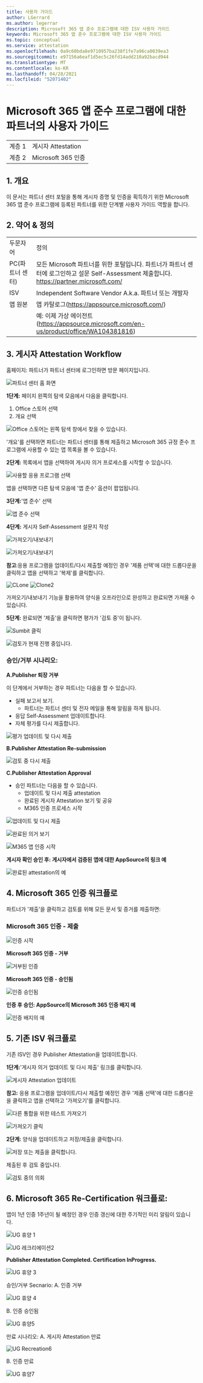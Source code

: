 ```yaml
---
title: 사용자 가이드
author: LGerrard
ms.author: legerrar
description: Microsoft 365 앱 준수 프로그램에 대한 ISV 사용자 가이드
keywords: Microsoft 365 앱 준수 프로그램에 대한 ISV 사용자 가이드
ms.topic: conceptual
ms.service: attestation
ms.openlocfilehash: 0a9c60bda8e9710957ba238f1fe7a96ca0039ea3
ms.sourcegitcommit: e97156a6eaf1d5ec5c26fd14add210a92bacd944
ms.translationtype: MT
ms.contentlocale: ko-KR
ms.lasthandoff: 04/28/2021
ms.locfileid: "52071402"
---
```

# <a name="partners-user-guide-for-microsoft-365-app-compliance-program"></a>Microsoft 365 앱 준수 프로그램에 대한 파트너의 사용자 가이드

|||
|---|---|
|계층 1| 게시자 Attestation|
|계층 2| Microsoft 365 인증|

## <a name="1-overview"></a>1. 개요
이 문서는 파트너 센터 포털을 통해 게시자 증명 및 인증을 획득하기 위한 Microsoft 365 앱 준수 프로그램에 등록된 파트너를 위한 단계별 사용자 가이드 역할을 합니다.

## <a name="2-acronyms--definitions"></a>2. 약어 & 정의
| | |
|---|----|
|두문자어 | 정의 |
|PC(파트너 센터)|모든 Microsoft 파트너를 위한 포털입니다. 파트너가 파트너 센터에 로그인하고 설문 Self-Assessment 제출합니다. https://partner.microsoft.com/|
|ISV|Independent Software Vendor A.k.a. 파트너 또는 개발자|
|앱 원본| 앱 카탈로그(https://appsource.microsoft.com/)
||예: 이제 가상 에이전트(https://appsource.microsoft.com/en-us/product/office/WA104381816)|

## <a name="3---publisher-attestation-workflow"></a>3. 게시자 Attestation Workflow

홈페이지: 파트너가 파트너 센터에 로그인하면 방문 페이지입니다.

![파트너 센터 홈 화면](../media/Picture1.png)

**1단계:**   페이지 왼쪽의 탐색 모음에서 다음을 클릭합니다.
1. Office 스토어 선택
1. 개요 선택

![Office 스토어는 왼쪽 탐색 창에서 찾을 수 있습니다.](../media/Picture2.png)

'개요'를 선택하면 파트너는 파트너 센터를 통해 제출하고 Microsoft 365 규정 준수 프로그램에 사용할 수 있는 앱 목록을 볼 수 있습니다.

**2단계:** 목록에서 앱을 선택하여 게시자 의거 프로세스를 시작할 수 있습니다.

![사용할 응용 프로그램 선택](../media/Picture3.png)

앱을 선택하면 다른 탐색 모음에 '앱 준수' 옵션이 팝업됩니다.

**3단계:**'앱 준수' 선택

![앱 준수 선택](../media/App%20compliance%20step%203.png)

**4단계:** 게시자 Self-Assessment 설문지 작성

![가져오기/내보내기](../media/step4-new%20add.PNG)

![가져오기/내보내기](../media/NewFeature%20impExp.PNG)

**참고**:응용 프로그램을 업데이트/다시 제출할 예정인 경우 '제품 선택'에 대한 드롭다운을 클릭하고 앱을 선택하고 '복제'를 클릭합니다.

![CLone ](../media/clone.PNG)
 ![ Clone2](../media/clone2.PNG)

가져오기/내보내기 기능을 활용하여 양식을 오프라인으로 완성하고 완료되면 가져올 수 있습니다. 

**5단계:** 완료되면 '제출'을 클릭하면 평가가 '검토 중'이 됩니다.

![Sumbit 클릭](../media/Picture8.png)

![검토가 현재 진행 중입니다.](../media/Picture9.png)

### <a name="approvereject-scenarios"></a>승인/거부 시나리오:

**A.Publisher 퇴장 거부**

이 단계에서 거부하는 경우 파트너는 다음을 할 수 있습니다.
-   실패 보고서 보기.
    - 파트너는 파트너 센터 및 전자 메일을 통해 알림을 하게 됩니다.
-   응답 Self-Assessment 업데이트합니다.
-   자체 평가를 다시 제출합니다.

![평가 업데이트 및 다시 제출](../media/Picture10.png)

**B.Publisher Attestation Re-submission**

![검토 중 다시 제출](../media/PA%20resubmission.png)

**C.Publisher Attestation Approval**

-   승인 파트너는 다음을 할 수 있습니다.
    - 업데이트 및 다시 제출 attestation
    - 완료된 게시자 Attestation 보기 및 공유
    - M365 인증 프로세스 시작

![업데이트 및 다시 제출](../media/AttestApproval.PNG)

![완료된 의거 보기 ](../media/PA%20approval%202.png)

![M365 앱 인증 시작](../media/PA%20approval%203.png)

**게시자 확인 승인 후: 게시자에서 검증된 앱에 대한 AppSource의 링크 예**

![완료된 attestation의 예](../media/Example%20to%20attested%20apps.png)

## <a name="4-microsoft-365-certification-workflow"></a>4. Microsoft 365 인증 워크플로

파트너가 '제출'을 클릭하고 검토를 위해 모든 문서 및 증거를 제출하면: 

### <a name="microsoft-365-certification---submitted"></a>Microsoft 365 인증 - 제출

![인증 시작](../media/certification%201.png)

**Microsoft 365 인증 - 거부**

![거부된 인증](../media/certification%20rejected.png)

**Microsoft 365 인증 - 승인됨**

![인증 승인됨](../media/certification%20approved.png)

**인증 후 승인: AppSource의 Microsoft 365 인증 배지 예**

![인증 배지의 예](../media/post%20certification%20badge.png)

## <a name="5-workflow-for-existing-isvs"></a>5. 기존 ISV 워크플로

기존 ISV인 경우 Publisher Attestation을 업데이트합니다.

**1단계:**'게시자 의거 업데이트 및 다시 제출' 링크를 클릭합니다.

![게시자 Attestation 업데이트 ](../media/existing%20isv%201.png)

**참고:** 응용 프로그램을 업데이트/다시 제출할 예정인 경우 '제품 선택'에 대한 드롭다운을 클릭하고 앱을 선택하고 '가져오기'를 클릭합니다.

![다른 통합을 위한 테스트 가져오기](../media/M365%20App%20compliance.png)

![가져오기 클릭](../media/M365%20App%20compliance1.png)

**2단계:** 양식을 업데이트하고 저장/제출을 클릭합니다.

![저장 또는 제출을 클릭합니다.](../media/existing%20isv%202.png)

제출된 후 검토 중입니다.

![검토 중의 의회](../media/existing%20isv%203.png)

## <a name="6---microsoft-365-re-certification-workflow"></a>6. Microsoft 365 Re-Certification 워크플로:

앱이 1년 인증 1주년이 될 예정인 경우 인증 갱신에 대한 주기적인 미리 알림이 있습니다.

![UG 휴양 1](../media/UG%20Recreation%201.png)

![UG 레크리에이션2](../media/UG%20Recreation%202.png)

**Publisher Attestation Completed. Certification InProgress.**

![UG 휴양 3](../media/UG%20Recreation%203.PNG)

승인/거부 Secnario: A. 인증 거부

![UG 휴양 4](../media/UG%20Recreation%204.PNG)

B. 인증 승인됨

![UG 휴양5](../media/UG%20Recreation%205.PNG)

만료 시나리오: A. 게시자 Attestation 만료

![UG Recreation6](../media/UG%20Recreation%206.PNG)

B. 인증 만료

![UG 휴양7](../media/UG%20Recreation%207.PNG)

